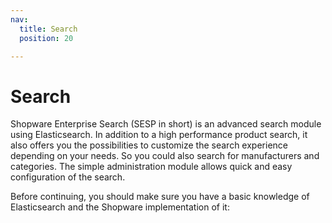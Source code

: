 ```yaml
---
nav:
  title: Search
  position: 20

---
```


# Search

Shopware Enterprise Search \(SESP in short\) is an advanced search module using Elasticsearch. In addition to a high performance product search, it also offers you the possibilities to customize the search experience depending on your needs. So you could also search for manufacturers and categories. The simple administration module allows quick and easy configuration of the search.

Before continuing, you should make sure you have a basic knowledge of Elasticsearch and the Shopware implementation of it:

<PageRef page="https://www.elastic.co/guide/en/elasticsearch/reference/7.10/index.html" title="Elasticsearch Guide [7.10] | Elastic" target="_blank" />
